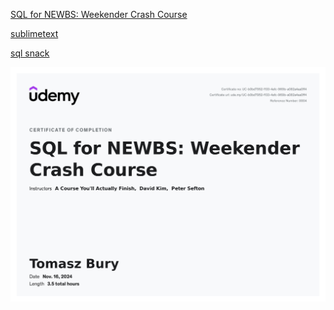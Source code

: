 [SQL for NEWBS: Weekender Crash Course](https://nordea.udemy.com/course/sql-for-newbs/)

[sublimetext](https://www.sublimetext.com)

[sql snack](http://sqlsnack.com)

![Description of the image](UC-b0bd7952-f133-4afc-969b-a082a4aa0ff4.jpg)

